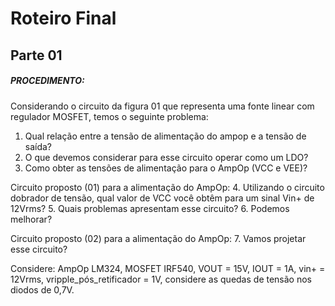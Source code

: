 # Roteiro Final

## Parte 01

##### PROCEDIMENTO:

Considerando o circuito da figura 01 que representa uma fonte linear com regulador MOSFET, temos o seguinte problema:
1. Qual relação entre a tensão de alimentação do ampop e a tensão de saída?
2. O que devemos considerar para esse circuito operar como um LDO?
3. Como obter as tensões de alimentação para o AmpOp (VCC e VEE)?

Circuito proposto (01) para a alimentação do AmpOp:
4. Utilizando o circuito dobrador de tensão, qual valor de VCC você obtêm para um sinal Vin+ de 12Vrms?
5. Quais problemas apresentam esse circuito?
6. Podemos melhorar?

Circuito proposto (02) para a alimentação do AmpOp:
7. Vamos projetar esse circuito?

Considere: AmpOp LM324, MOSFET IRF540, VOUT = 15V, IOUT = 1A, vin+ = 12Vrms, vripple_pós_retificador = 1V, considere as quedas de tensão nos diodos de 0,7V.
